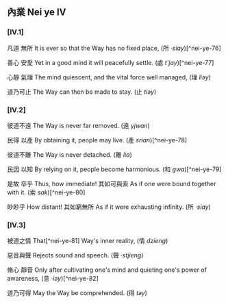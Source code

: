 ## 內業 Nei ye IV

### [IV.1]

凡道
無所
It is ever so that the Way
has no fixed place, (所 *·siay*)[^nei-ye-76]

善心
安愛
Yet in a good mind
it will peacefully settle. (處 *t'jay*)[^nei-ye-77]

心靜
氣理
The mind quiescent,
and the vital force well managed, (理 *liəy*)

道乃可止
The Way can then be made to stay. (止 *tiəy*)

### [IV.2]

彼道不遠
The Way is never far removed. (遠 *yjwan*)

民得
以產
By obtaining it,
people may live. (產 *srian*)[^nei-ye-78]

彼道不離
The Way is never detached. (離 *lia*)

民因
以知
By relying on it,
people become harmonious. (和 *gwa*)[^nei-ye-79]

是故
卒乎
Thus,
how immediate!
其如可與索
As if one were bound together with it. (索 *sak*)[^nei-ye-80]

眇眇乎
How distant!
其如窮無所
As if it were exhausting infinity. (所 *·siay*)

### [IV.3]

被道之情
That[^nei-ye-81] Way's inner reality, (情 *dzieng*)

惡音與聲
Rejects sound and speech. (聲 *·stjieng*)

脩心
靜音
Only after cultivating one's mind
and quieting one's power of awareness, (意 *·iəy*)[^nei-ye-82]

道乃可得
May the Way be comprehended. (得 *təy*)
